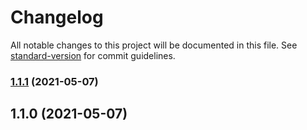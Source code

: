 # Changelog

All notable changes to this project will be documented in this file. See [standard-version](https://github.com/conventional-changelog/standard-version) for commit guidelines.

### [1.1.1](https://github.com/AutomationReddy/wdio-slacknotify-service/compare/v1.1.0...v1.1.1) (2021-05-07)

## 1.1.0 (2021-05-07)
